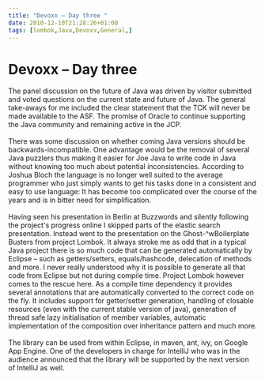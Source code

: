 ```yaml
---
title: "Devoxx – Day three "
date: 2010-12-10T21:28:26+01:00
tags: [lombok,Java,Devoxx,General,]
---
```


# Devoxx – Day three 


The panel discussion on the future of Java was driven by visitor submitted and voted questions on the current state and 
future of Java. The general take-aways for me included the clear statement that the TCK will never be made available to 
the ASF. The promise of Oracle to continue supporting the Java community and remaining active in the JCP.<br><br>There 
was some discussion on whether coming Java versions should be backwards-incompatible. One advantage would be the 
removal of several Java puzzlers thus making it easier for Joe Java to write code in Java without knowing too much 
about potential inconsistencies. According to Joshua Bloch the language is no longer well suited to the average 
programmer who just simply wants to get his tasks done in a consistent and easy to use language: It has become too 
complicated over the course of the years and is in bitter need for simplification.<br><br>Having seen his presentation 
in Berlin at Buzzwords and silently following the project's progress online I skipped parts of the elastic search 
presentation. Instead went to the presentation on the Ghost-^wBoilerplate Busters from project Lombok. It always stroke 
me as odd that in a typical Java project there is so much code that can be generated automatically by Eclipse – such as 
getters/setters, equals/hashcode, delecation of methods and more. I never really understood why it is possible to 
generate all that code from Eclipse but not during compile time. Project Lombok however comes to the rescue here. As a 
compile time dependency it provides several annotations that are automatically converted to the correct code on the 
fly. It includes support for getter/setter generation, handling of closable resources (even with the current stable 
version of java), generation of thread safe lazy initialisation of member variables, automatic implementation of the 
composition over inheritance pattern and much more.<br><br>The library can be used from within Eclipse, in maven, ant, 
ivy, on Google App Engine. One of the developers in charge for IntelliJ who was in the audience announced that the 
library will be supported by the next version of IntelliJ as well.<br>

